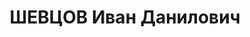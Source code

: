 ---
title: ШЕВЦОВ Иван Данилович
description: быв. зав. Коммунальной конторой «Грознефти», состоял в ВКП(б)
---
